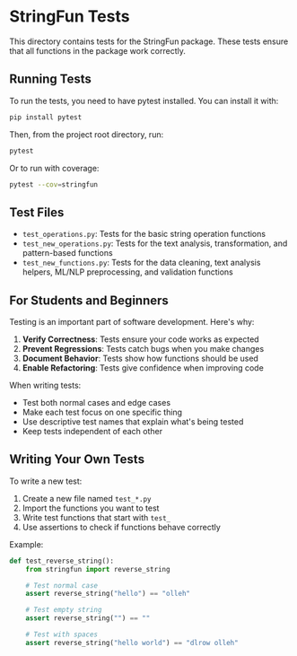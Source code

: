 # StringFun Tests

This directory contains tests for the StringFun package. These tests ensure that all functions in the package work correctly.

## Running Tests

To run the tests, you need to have pytest installed. You can install it with:

```bash
pip install pytest
```

Then, from the project root directory, run:

```bash
pytest
```

Or to run with coverage:

```bash
pytest --cov=stringfun
```

## Test Files

- `test_operations.py`: Tests for the basic string operation functions
- `test_new_operations.py`: Tests for the text analysis, transformation, and pattern-based functions
- `test_new_functions.py`: Tests for the data cleaning, text analysis helpers, ML/NLP preprocessing, and validation functions

## For Students and Beginners

Testing is an important part of software development. Here's why:

1. **Verify Correctness**: Tests ensure your code works as expected
2. **Prevent Regressions**: Tests catch bugs when you make changes
3. **Document Behavior**: Tests show how functions should be used
4. **Enable Refactoring**: Tests give confidence when improving code

When writing tests:
- Test both normal cases and edge cases
- Make each test focus on one specific thing
- Use descriptive test names that explain what's being tested
- Keep tests independent of each other

## Writing Your Own Tests

To write a new test:

1. Create a new file named `test_*.py`
2. Import the functions you want to test
3. Write test functions that start with `test_`
4. Use assertions to check if functions behave correctly

Example:

```python
def test_reverse_string():
    from stringfun import reverse_string

    # Test normal case
    assert reverse_string("hello") == "olleh"

    # Test empty string
    assert reverse_string("") == ""

    # Test with spaces
    assert reverse_string("hello world") == "dlrow olleh"
```
